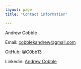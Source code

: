 ```yaml
---
layout: page
title: "Contact information"

---
```


Andrew Cobble

Email: cobblekandrew@gmail.com

GitHub: [@C0bb13](https://github.com/C0bb13)

Linkedin: [Andrew Cobble](https://www.linkedin.com/in/andrew-cobble-aaa318199/)
